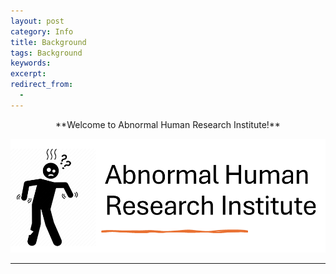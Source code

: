 ```yaml
---
layout: post
category: Info
title: Background
tags: Background
keywords: 
excerpt: 
redirect_from:
  - 
---
```


<Center>**Welcome to Abnormal Human Research Institute!**</Center>

![title](\assets\images\abnormal_man.png)

---



